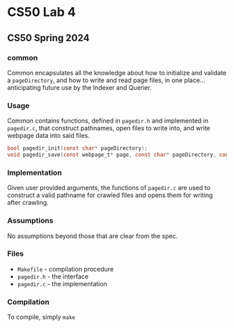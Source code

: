 # CS50 Lab 4
## CS50 Spring 2024

### common

Common encapsulates all the knowledge about how to initialize and validate a `pageDirectory`, and how to write and read page files, in one place... anticipating future use by the Indexer and Querier.

### Usage

Common contains functions, defined in `pagedir.h` and implemented in `pagedir.c`, that construct pathnames, open files to write into, and write webpage data into said files.

```c
bool pagedir_init(const char* pageDirectory);
void pagedir_save(const webpage_t* page, const char* pageDirectory, const int docID);
```

### Implementation

Given user provided arguments, the functions of `pagedir.c` are used to construct a valid pathname for crawled files and opens them for writing after crawling. 

### Assumptions

No assumptions beyond those that are clear from the spec.

### Files

* `Makefile` - compilation procedure
* `pagedir.h` - the interface
* `pagedir.c` - the implementation

### Compilation

To compile, simply `make`
